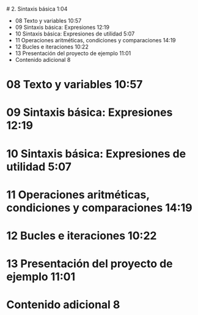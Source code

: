 # 2. Sintaxis básica 1:04
   * 08 Texto y variables 10:57 
   * 09 Sintaxis básica: Expresiones 12:19 
   * 10 Sintaxis básica: Expresiones de utilidad 5:07 
   * 11 Operaciones aritméticas, condiciones y comparaciones 14:19 
   * 12 Bucles e iteraciones 10:22 
   * 13 Presentación del proyecto de ejemplo 11:01 
   * Contenido adicional 8
   
# 08 Texto y variables 10:57 
# 09 Sintaxis básica: Expresiones 12:19 
# 10 Sintaxis básica: Expresiones de utilidad 5:07 
# 11 Operaciones aritméticas, condiciones y comparaciones 14:19 
# 12 Bucles e iteraciones 10:22 
# 13 Presentación del proyecto de ejemplo 11:01 
# Contenido adicional 8   
